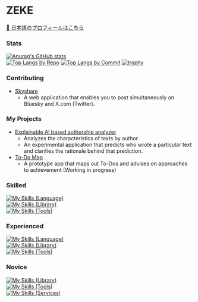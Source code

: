 <!-- ### Hi there 👋 ->

<!--
**ZEKE320/zeke320** is a ✨ _special_ ✨ repository because its `README.md` (this file) appears on your GitHub profile.

Here are some ideas to get you started:

- 🔭 I’m currently working on ...
- 🌱 I’m currently learning ...
- 👯 I’m looking to collaborate on ...
- 🤔 I’m looking for help with ...
- 💬 Ask me about ...
- 📫 How to reach me: ...
- 😄 Pronouns: ...
- ⚡ Fun fact: ...
-->

# ZEKE

[🔴 日本語のプロフィールはこちら](README_jp.md)

### Stats

[![Anurag's GitHub stats](https://github-readme-stats.vercel.app/api?username=zeke320&show_icons=true&rank_icon=github&show=reviews,discussions_started,dicsussions_answered,prs_merged,prs_merged_percentage&theme=github_dark_dimmed )](https://github.com/anuraghazra/github-readme-stats)<br>
[![Top Langs by Repo](http://github-profile-summary-cards.vercel.app/api/cards/repos-per-language?username=zeke320&theme=zenburn)](https://github.com/vn7n24fzkq/github-profile-summary-cards)
[![Top Langs by Commit](http://github-profile-summary-cards.vercel.app/api/cards/most-commit-language?username=zeke320&theme=zenburn)](https://github.com/vn7n24fzkq/github-profile-summary-cards)
[![trophy](https://github-profile-trophy.vercel.app/?username=zeke320&rank=-C&no-frame=true&column=8&margin-w=6&margin-h=6&theme=gitdimmed)](https://github.com/ryo-ma/github-profile-trophy)

### Contributing

- [Skyshare](https://github.com/nkte8/skyshare)
  - A web application that enables you to post simultaneously on Bluesky and X.com (Twitter).

### My Projects

- [Explainable AI based authorship analyzer](https://github.com/ZEKE320/shap-authorship-analysis-demo)
  - Analyzes the characteristics of texts by author.
  - An experimental application that predicts who wrote a particular text and clarifies the rationale behind that prediction.
- [To-Do Map](https://github.com/ZEKE320/todo-map)
  - A prototype app that maps out To-Dos and advises on approaches to achievement (Working in progress)

### Skilled

[![My Skills (Language)](https://skillicons.dev/icons?i=java,js,html,css)](https://skillicons.dev)<br>
[![My Skills (Library)](https://skillicons.dev/icons?i=spring,jquery,bootstrap)](https://skillicons.dev)<br>
[![My Skills (Tools)](https://skillicons.dev/icons?i=git,gitlab,eclipse,vscode,md,postgresql)](https://skillicons.dev)

### Experienced

[![My Skills (Language)](https://skillicons.dev/icons?i=py,ts)](https://skillicons.dev)<br>
[![My Skills (Library)](https://skillicons.dev/icons?i=django,nextjs,react,nodejs,materialui)](https://skillicons.dev)<br>
[![My Skills (Tools)](https://skillicons.dev/icons?i=github,linux,docker,bash,powershell,gradle,mysql,postman)](https://skillicons.dev)

### Novice

[![My Skills (Library)](https://skillicons.dev/icons?i=sklearn,webpack,babel)](https://skillicons.dev)<br>
[![My Skills (Tools)](https://skillicons.dev/icons?i=latex)](https://skillicons.dev)<br>
[![My Skills (Services)](https://skillicons.dev/icons?i=vercel)](https://skillicons.dev)

